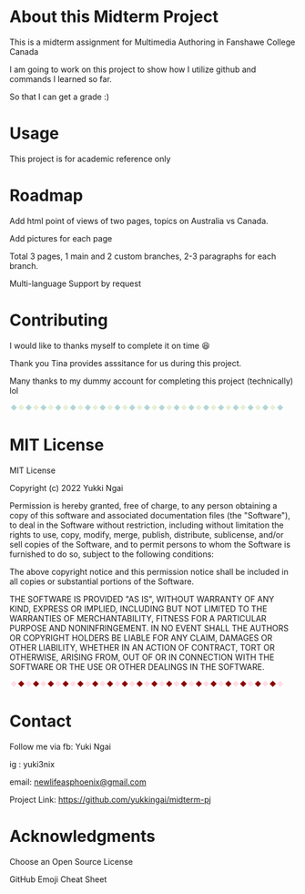 # About this Midterm Project
This is a midterm assignment for Multimedia Authoring in Fanshawe College Canada

I am going to work on this project to show how I utilize github and commands I learned so far.

So that I can get a grade :)

# Usage
This project is for academic reference only

# Roadmap
Add html point of views of two pages, topics on Australia vs Canada.

Add pictures for each page

Total 3 pages, 1 main and 2 custom branches, 2-3 paragraphs for each branch.

Multi-language Support by request

# Contributing
I would like to thanks myself to complete it on time :satisfied:

Thank you Tina provides asssitance for us during this project.

Many thanks to my dummy account for completing this project (technically) lol

![alt text](https://github.com/yukkingai/midterm-pj/blob/main/green-sq.gif)

# MIT License
MIT License

Copyright (c) 2022 Yukki Ngai

Permission is hereby granted, free of charge, to any person obtaining a copy
of this software and associated documentation files (the "Software"), to deal
in the Software without restriction, including without limitation the rights
to use, copy, modify, merge, publish, distribute, sublicense, and/or sell
copies of the Software, and to permit persons to whom the Software is
furnished to do so, subject to the following conditions:

The above copyright notice and this permission notice shall be included in all
copies or substantial portions of the Software.

THE SOFTWARE IS PROVIDED "AS IS", WITHOUT WARRANTY OF ANY KIND, EXPRESS OR
IMPLIED, INCLUDING BUT NOT LIMITED TO THE WARRANTIES OF MERCHANTABILITY,
FITNESS FOR A PARTICULAR PURPOSE AND NONINFRINGEMENT. IN NO EVENT SHALL THE
AUTHORS OR COPYRIGHT HOLDERS BE LIABLE FOR ANY CLAIM, DAMAGES OR OTHER
LIABILITY, WHETHER IN AN ACTION OF CONTRACT, TORT OR OTHERWISE, ARISING FROM,
OUT OF OR IN CONNECTION WITH THE SOFTWARE OR THE USE OR OTHER DEALINGS IN THE
SOFTWARE.

![alt text](https://github.com/yukkingai/midterm-pj/blob/main/red-sq.gif)
# Contact
Follow me via fb: Yuki Ngai

ig : yuki3nix

email: newlifeasphoenix@gmail.com

Project Link: https://github.com/yukkingai/midterm-pj

# Acknowledgments
Choose an Open Source License

GitHub Emoji Cheat Sheet
